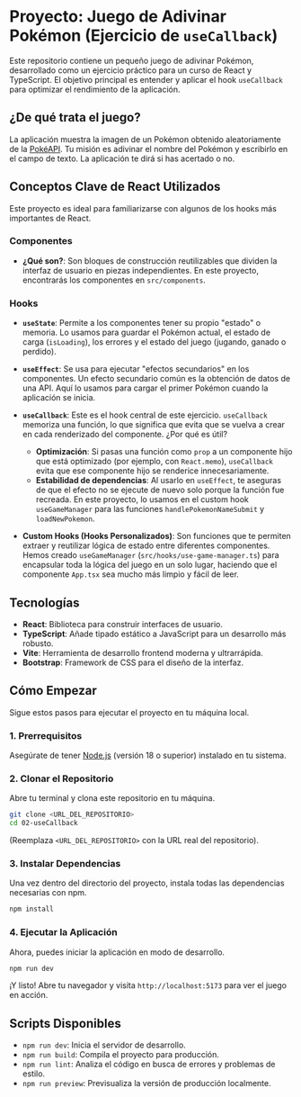 # Proyecto: Juego de Adivinar Pokémon (Ejercicio de `useCallback`)

Este repositorio contiene un pequeño juego de adivinar Pokémon, desarrollado como un ejercicio práctico para un curso de React y TypeScript. El objetivo principal es entender y aplicar el hook `useCallback` para optimizar el rendimiento de la aplicación.

## ¿De qué trata el juego?

La aplicación muestra la imagen de un Pokémon obtenido aleatoriamente de la [PokéAPI](https://pokeapi.co/). Tu misión es adivinar el nombre del Pokémon y escribirlo en el campo de texto. La aplicación te dirá si has acertado o no.

## Conceptos Clave de React Utilizados

Este proyecto es ideal para familiarizarse con algunos de los hooks más importantes de React.

### Componentes

- **¿Qué son?**: Son bloques de construcción reutilizables que dividen la interfaz de usuario en piezas independientes. En este proyecto, encontrarás los componentes en `src/components`.

### Hooks

- **`useState`**: Permite a los componentes tener su propio "estado" o memoria. Lo usamos para guardar el Pokémon actual, el estado de carga (`isLoading`), los errores y el estado del juego (jugando, ganado o perdido).
- **`useEffect`**: Se usa para ejecutar "efectos secundarios" en los componentes. Un efecto secundario común es la obtención de datos de una API. Aquí lo usamos para cargar el primer Pokémon cuando la aplicación se inicia.
- **`useCallback`**: Este es el hook central de este ejercicio. `useCallback` memoriza una función, lo que significa que evita que se vuelva a crear en cada renderizado del componente. ¿Por qué es útil?

  - **Optimización**: Si pasas una función como `prop` a un componente hijo que está optimizado (por ejemplo, con `React.memo`), `useCallback` evita que ese componente hijo se renderice innecesariamente.
  - **Estabilidad de dependencias**: Al usarlo en `useEffect`, te aseguras de que el efecto no se ejecute de nuevo solo porque la función fue recreada.
    En este proyecto, lo usamos en el custom hook `useGameManager` para las funciones `handlePokemonNameSubmit` y `loadNewPokemon`.

- **Custom Hooks (Hooks Personalizados)**: Son funciones que te permiten extraer y reutilizar lógica de estado entre diferentes componentes. Hemos creado `useGameManager` (`src/hooks/use-game-manager.ts`) para encapsular toda la lógica del juego en un solo lugar, haciendo que el componente `App.tsx` sea mucho más limpio y fácil de leer.

## Tecnologías

- **React**: Biblioteca para construir interfaces de usuario.
- **TypeScript**: Añade tipado estático a JavaScript para un desarrollo más robusto.
- **Vite**: Herramienta de desarrollo frontend moderna y ultrarrápida.
- **Bootstrap**: Framework de CSS para el diseño de la interfaz.

## Cómo Empezar

Sigue estos pasos para ejecutar el proyecto en tu máquina local.

### 1. Prerrequisitos

Asegúrate de tener [Node.js](https://nodejs.org/) (versión 18 o superior) instalado en tu sistema.

### 2. Clonar el Repositorio

Abre tu terminal y clona este repositorio en tu máquina.

```sh
git clone <URL_DEL_REPOSITORIO>
cd 02-useCallback
```

(Reemplaza `<URL_DEL_REPOSITORIO>` con la URL real del repositorio).

### 3. Instalar Dependencias

Una vez dentro del directorio del proyecto, instala todas las dependencias necesarias con npm.

```sh
npm install
```

### 4. Ejecutar la Aplicación

Ahora, puedes iniciar la aplicación en modo de desarrollo.

```sh
npm run dev
```

¡Y listo! Abre tu navegador y visita `http://localhost:5173` para ver el juego en acción.

## Scripts Disponibles

- `npm run dev`: Inicia el servidor de desarrollo.
- `npm run build`: Compila el proyecto para producción.
- `npm run lint`: Analiza el código en busca de errores y problemas de estilo.
- `npm run preview`: Previsualiza la versión de producción localmente.
